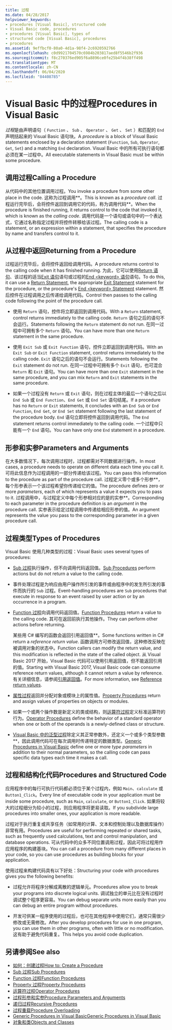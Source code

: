 ```yaml
---
title: 过程
ms.date: 04/28/2017
helpviewer_keywords:
- procedures [Visual Basic], structured code
- Visual Basic code, procedures
- procedures [Visual Basic], types of
- structured code [Visual Basic], procedures
- procedures
ms.assetid: 9effbcf0-80a0-4d1a-98f4-2c6920592766
ms.openlocfilehash: c0d9921704570c6984b203817aed8f5546b2f936
ms.sourcegitcommit: f8c270376ed905f6a8896ce0fe25b4f4b38ff498
ms.translationtype: MT
ms.contentlocale: zh-CN
ms.lasthandoff: 06/04/2020
ms.locfileid: "84408785"
---
```

# <a name="procedures-in-visual-basic"></a><span data-ttu-id="d5f7e-102">Visual Basic 中的过程</span><span class="sxs-lookup"><span data-stu-id="d5f7e-102">Procedures in Visual Basic</span></span>
<span data-ttu-id="d5f7e-103">*过程*是由声明语句（ `Function` 、 `Sub` 、 `Operator` 、 `Get` 、 `Set` ）和匹配的 `End` 声明括起来的 Visual Basic 语句块。</span><span class="sxs-lookup"><span data-stu-id="d5f7e-103">A *procedure* is a block of Visual Basic statements enclosed by a declaration statement (`Function`, `Sub`, `Operator`, `Get`, `Set`) and a matching `End` declaration.</span></span> <span data-ttu-id="d5f7e-104">Visual Basic 中的所有可执行语句都必须在某一过程中。</span><span class="sxs-lookup"><span data-stu-id="d5f7e-104">All executable statements in Visual Basic must be within some procedure.</span></span>  
  
## <a name="calling-a-procedure"></a><span data-ttu-id="d5f7e-105">调用过程</span><span class="sxs-lookup"><span data-stu-id="d5f7e-105">Calling a Procedure</span></span>  
 <span data-ttu-id="d5f7e-106">从代码中的其他位置调用过程。</span><span class="sxs-lookup"><span data-stu-id="d5f7e-106">You invoke a procedure from some other place in the code.</span></span> <span data-ttu-id="d5f7e-107">这称为过程调用\*\*。</span><span class="sxs-lookup"><span data-stu-id="d5f7e-107">This is known as a *procedure call*.</span></span> <span data-ttu-id="d5f7e-108">过程运行完毕后，会将控件返回到调用它的代码，称为调用代码\*\*。</span><span class="sxs-lookup"><span data-stu-id="d5f7e-108">When the procedure is finished running, it returns control to the code that invoked it, which is known as the *calling code*.</span></span> <span data-ttu-id="d5f7e-109">调用代码是一个语句或语句中的一个表达式，它通过名称指定过程并将控件转移给该过程。</span><span class="sxs-lookup"><span data-stu-id="d5f7e-109">The calling code is a statement, or an expression within a statement, that specifies the procedure by name and transfers control to it.</span></span>  
  
## <a name="returning-from-a-procedure"></a><span data-ttu-id="d5f7e-110">从过程中返回</span><span class="sxs-lookup"><span data-stu-id="d5f7e-110">Returning from a Procedure</span></span>  
 <span data-ttu-id="d5f7e-111">过程运行完毕后，会将控件返回给调用代码。</span><span class="sxs-lookup"><span data-stu-id="d5f7e-111">A procedure returns control to the calling code when it has finished running.</span></span> <span data-ttu-id="d5f7e-112">为此，它可以使用[Return 语句](../../../language-reference/statements/return-statement.md)、该过程的适当[Exit 语句](../../../language-reference/statements/exit-statement.md)语句或过程的[End \<keyword> 语句](../../../language-reference/statements/end-keyword-statement.md)语句。</span><span class="sxs-lookup"><span data-stu-id="d5f7e-112">To do this, it can use a [Return Statement](../../../language-reference/statements/return-statement.md), the appropriate [Exit Statement](../../../language-reference/statements/exit-statement.md) statement for the procedure, or the procedure's [End \<keyword> Statement](../../../language-reference/statements/end-keyword-statement.md) statement.</span></span> <span data-ttu-id="d5f7e-113">然后控件在过程调用之后传递给调用代码。</span><span class="sxs-lookup"><span data-stu-id="d5f7e-113">Control then passes to the calling code following the point of the procedure call.</span></span>  
  
- <span data-ttu-id="d5f7e-114">使用 `Return` 语句，控件将立即返回到调用代码。</span><span class="sxs-lookup"><span data-stu-id="d5f7e-114">With a `Return` statement, control returns immediately to the calling code.</span></span> <span data-ttu-id="d5f7e-115">`Return` 语句之后的语句不会运行。</span><span class="sxs-lookup"><span data-stu-id="d5f7e-115">Statements following the `Return` statement do not run.</span></span> <span data-ttu-id="d5f7e-116">在同一过程中可拥有多个 `Return` 语句。</span><span class="sxs-lookup"><span data-stu-id="d5f7e-116">You can have more than one `Return` statement in the same procedure.</span></span>  
  
- <span data-ttu-id="d5f7e-117">使用 `Exit Sub` 或 `Exit Function` 语句，控件立即返回到调用代码。</span><span class="sxs-lookup"><span data-stu-id="d5f7e-117">With an `Exit Sub` or `Exit Function` statement, control returns immediately to the calling code.</span></span> <span data-ttu-id="d5f7e-118">`Exit` 语句之后的语句不会运行。</span><span class="sxs-lookup"><span data-stu-id="d5f7e-118">Statements following the `Exit` statement do not run.</span></span> <span data-ttu-id="d5f7e-119">在同一过程中可拥有多个 `Exit` 语句，也可混合 `Return` 和 `Exit` 语句。</span><span class="sxs-lookup"><span data-stu-id="d5f7e-119">You can have more than one `Exit` statement in the same procedure, and you can mix `Return` and `Exit` statements in the same procedure.</span></span>  
  
- <span data-ttu-id="d5f7e-120">如果一个过程没有 `Return` 或 `Exit` 语句，则在过程主体的最后一个语句之后以 `End Sub` 或 `End Function`、`End Get` 或 `End Set` 语句结尾。</span><span class="sxs-lookup"><span data-stu-id="d5f7e-120">If a procedure has no `Return` or `Exit` statements, it concludes with an `End Sub` or `End Function`, `End Get`, or `End Set` statement following the last statement of the procedure body.</span></span> <span data-ttu-id="d5f7e-121">`End` 语句立即将控件返回到调用代码。</span><span class="sxs-lookup"><span data-stu-id="d5f7e-121">The `End` statement returns control immediately to the calling code.</span></span> <span data-ttu-id="d5f7e-122">一个过程中只能有一个 `End` 语句。</span><span class="sxs-lookup"><span data-stu-id="d5f7e-122">You can have only one `End` statement in a procedure.</span></span>  
  
## <a name="parameters-and-arguments"></a><span data-ttu-id="d5f7e-123">形参和实参</span><span class="sxs-lookup"><span data-stu-id="d5f7e-123">Parameters and Arguments</span></span>  
 <span data-ttu-id="d5f7e-124">在大多数情况下，每次调用过程时，过程都需对不同数据进行操作。</span><span class="sxs-lookup"><span data-stu-id="d5f7e-124">In most cases, a procedure needs to operate on different data each time you call it.</span></span> <span data-ttu-id="d5f7e-125">可将此信息作为过程调用的一部分传递给该过程。</span><span class="sxs-lookup"><span data-stu-id="d5f7e-125">You can pass this information to the procedure as part of the procedure call.</span></span> <span data-ttu-id="d5f7e-126">过程定义零个或多个形参\*\*，每个形参表示一个该过程希望你传递给它的值。</span><span class="sxs-lookup"><span data-stu-id="d5f7e-126">The procedure defines zero or more *parameters*, each of which represents a value it expects you to pass to it.</span></span> <span data-ttu-id="d5f7e-127">过程调用中，与过程定义中每个形参相对应的是的实参\*\*。</span><span class="sxs-lookup"><span data-stu-id="d5f7e-127">Corresponding to each parameter in the procedure definition is an *argument* in the procedure call.</span></span> <span data-ttu-id="d5f7e-128">实参表示给定过程调用中传递给相应形参的值。</span><span class="sxs-lookup"><span data-stu-id="d5f7e-128">An argument represents the value you pass to the corresponding parameter in a given procedure call.</span></span>  
  
## <a name="types-of-procedures"></a><span data-ttu-id="d5f7e-129">过程类型</span><span class="sxs-lookup"><span data-stu-id="d5f7e-129">Types of Procedures</span></span>  
 <span data-ttu-id="d5f7e-130">Visual Basic 使用几种类型的过程：</span><span class="sxs-lookup"><span data-stu-id="d5f7e-130">Visual Basic uses several types of procedures:</span></span>  
  
- <span data-ttu-id="d5f7e-131">[Sub 过程](./sub-procedures.md)执行操作，但不向调用代码返回值。</span><span class="sxs-lookup"><span data-stu-id="d5f7e-131">[Sub Procedures](./sub-procedures.md) perform actions but do not return a value to the calling code.</span></span>  
  
- <span data-ttu-id="d5f7e-132">事件处理过程是为响应由用户操作所引发的事件或由程序中的发生所引发的事件而执行的 `Sub` 过程。</span><span class="sxs-lookup"><span data-stu-id="d5f7e-132">Event-handling procedures are `Sub` procedures that execute in response to an event raised by user action or by an occurrence in a program.</span></span>  
  
- <span data-ttu-id="d5f7e-133">[Function 过程](./function-procedures.md)向调用代码返回值。</span><span class="sxs-lookup"><span data-stu-id="d5f7e-133">[Function Procedures](./function-procedures.md) return a value to the calling code.</span></span> <span data-ttu-id="d5f7e-134">其可在返回前执行其他操作。</span><span class="sxs-lookup"><span data-stu-id="d5f7e-134">They can perform other actions before returning.</span></span>

    <span data-ttu-id="d5f7e-135">某些用 C# 编写的函数会返回引用返回值\*\*。</span><span class="sxs-lookup"><span data-stu-id="d5f7e-135">Some functions written in C# return a *reference return value*.</span></span> <span data-ttu-id="d5f7e-136">函数调用方可修改返回值，这种修改反映在被调用对象的状态中。</span><span class="sxs-lookup"><span data-stu-id="d5f7e-136">Function callers can modify the return value, and this modification is reflected in the state of the called object.</span></span> <span data-ttu-id="d5f7e-137">从 Visual Basic 2017 开始，Visual Basic 代码可以使用引用返回值，但不能返回引用的值。</span><span class="sxs-lookup"><span data-stu-id="d5f7e-137">Starting with Visual Basic 2017, Visual Basic code can consume reference return values, although it cannot return a value by reference.</span></span> <span data-ttu-id="d5f7e-138">有关详细信息，请参阅[引用返回值](ref-return-values.md)。</span><span class="sxs-lookup"><span data-stu-id="d5f7e-138">For more information, see [Reference return values](ref-return-values.md).</span></span>
  
- <span data-ttu-id="d5f7e-139">[属性过程](./property-procedures.md)返回并分配对象或模块上的属性值。</span><span class="sxs-lookup"><span data-stu-id="d5f7e-139">[Property Procedures](./property-procedures.md) return and assign values of properties on objects or modules.</span></span>  
  
- <span data-ttu-id="d5f7e-140">如果一个或两个操作数是新定义的类或结构，则[运算符过程](./operator-procedures.md)定义标准运算符的行为。</span><span class="sxs-lookup"><span data-stu-id="d5f7e-140">[Operator Procedures](./operator-procedures.md) define the behavior of a standard operator when one or both of the operands is a newly-defined class or structure.</span></span>  
  
- <span data-ttu-id="d5f7e-141">[Visual Basic 中的泛型过程](../data-types/generic-procedures.md)除定义其正常参数外，还定义一个或多个类型参数\*\*，因此调用代码可在每次调用时传递特定的数据类型。</span><span class="sxs-lookup"><span data-stu-id="d5f7e-141">[Generic Procedures in Visual Basic](../data-types/generic-procedures.md) define one or more *type parameters* in addition to their normal parameters, so the calling code can pass specific data types each time it makes a call.</span></span>  
  
## <a name="procedures-and-structured-code"></a><span data-ttu-id="d5f7e-142">过程和结构化代码</span><span class="sxs-lookup"><span data-stu-id="d5f7e-142">Procedures and Structured Code</span></span>  
 <span data-ttu-id="d5f7e-143">应用程序中的每行可执行代码都必须位于某个过程内，例如 `Main`、`calculate` 或 `Button1_Click`。</span><span class="sxs-lookup"><span data-stu-id="d5f7e-143">Every line of executable code in your application must be inside some procedure, such as `Main`, `calculate`, or `Button1_Click`.</span></span> <span data-ttu-id="d5f7e-144">如果将较大的过程细分为较小的过程，则应用程序将更易读取。</span><span class="sxs-lookup"><span data-stu-id="d5f7e-144">If you subdivide large procedures into smaller ones, your application is more readable.</span></span>  
  
 <span data-ttu-id="d5f7e-145">过程对于执行重复或共享任务（如常用的计算、文本和控制处理以及数据库操作）非常有用。</span><span class="sxs-lookup"><span data-stu-id="d5f7e-145">Procedures are useful for performing repeated or shared tasks, such as frequently used calculations, text and control manipulation, and database operations.</span></span> <span data-ttu-id="d5f7e-146">可从代码中的众多不同位置调用过程，因此可将过程用作应用程序的构建基块。</span><span class="sxs-lookup"><span data-stu-id="d5f7e-146">You can call a procedure from many different places in your code, so you can use procedures as building blocks for your application.</span></span>  
  
 <span data-ttu-id="d5f7e-147">使用过程来构建代码具有以下好处：</span><span class="sxs-lookup"><span data-stu-id="d5f7e-147">Structuring your code with procedures gives you the following benefits:</span></span>  
  
- <span data-ttu-id="d5f7e-148">过程允许将程序分解成离散的逻辑单元。</span><span class="sxs-lookup"><span data-stu-id="d5f7e-148">Procedures allow you to break your programs into discrete logical units.</span></span> <span data-ttu-id="d5f7e-149">调试独立的单元比在没有过程时调试整个程序更容易。</span><span class="sxs-lookup"><span data-stu-id="d5f7e-149">You can debug separate units more easily than you can debug an entire program without procedures.</span></span>  
  
- <span data-ttu-id="d5f7e-150">开发可供某一程序使用的过程后，也可在其他程序中使用它们，通常只需很少修改或无需修改。</span><span class="sxs-lookup"><span data-stu-id="d5f7e-150">After you develop procedures for use in one program, you can use them in other programs, often with little or no modification.</span></span> <span data-ttu-id="d5f7e-151">这有助于避免代码重复。</span><span class="sxs-lookup"><span data-stu-id="d5f7e-151">This helps you avoid code duplication.</span></span>  
  
## <a name="see-also"></a><span data-ttu-id="d5f7e-152">另请参阅</span><span class="sxs-lookup"><span data-stu-id="d5f7e-152">See also</span></span>

- [<span data-ttu-id="d5f7e-153">如何：创建过程</span><span class="sxs-lookup"><span data-stu-id="d5f7e-153">How to: Create a Procedure</span></span>](./how-to-create-a-procedure.md)
- [<span data-ttu-id="d5f7e-154">Sub 过程</span><span class="sxs-lookup"><span data-stu-id="d5f7e-154">Sub Procedures</span></span>](./sub-procedures.md)
- [<span data-ttu-id="d5f7e-155">Function 过程</span><span class="sxs-lookup"><span data-stu-id="d5f7e-155">Function Procedures</span></span>](./function-procedures.md)
- [<span data-ttu-id="d5f7e-156">Property 过程</span><span class="sxs-lookup"><span data-stu-id="d5f7e-156">Property Procedures</span></span>](./property-procedures.md)
- [<span data-ttu-id="d5f7e-157">运算符过程</span><span class="sxs-lookup"><span data-stu-id="d5f7e-157">Operator Procedures</span></span>](./operator-procedures.md)
- [<span data-ttu-id="d5f7e-158">过程形参和实参</span><span class="sxs-lookup"><span data-stu-id="d5f7e-158">Procedure Parameters and Arguments</span></span>](./procedure-parameters-and-arguments.md)
- [<span data-ttu-id="d5f7e-159">递归过程</span><span class="sxs-lookup"><span data-stu-id="d5f7e-159">Recursive Procedures</span></span>](./recursive-procedures.md)
- [<span data-ttu-id="d5f7e-160">过程重载</span><span class="sxs-lookup"><span data-stu-id="d5f7e-160">Procedure Overloading</span></span>](./procedure-overloading.md)
- [<span data-ttu-id="d5f7e-161">Generic Procedures in Visual Basic</span><span class="sxs-lookup"><span data-stu-id="d5f7e-161">Generic Procedures in Visual Basic</span></span>](../data-types/generic-procedures.md)
- [<span data-ttu-id="d5f7e-162">对象和类</span><span class="sxs-lookup"><span data-stu-id="d5f7e-162">Objects and Classes</span></span>](../objects-and-classes/index.md)
